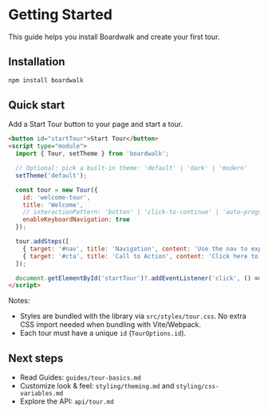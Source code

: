# Getting Started

This guide helps you install Boardwalk and create your first tour.

## Installation

```bash
npm install boardwalk
```

## Quick start

Add a Start Tour button to your page and start a tour.

```html
<button id="startTour">Start Tour</button>
<script type="module">
  import { Tour, setTheme } from 'boardwalk';

  // Optional: pick a built-in theme: 'default' | 'dark' | 'modern'
  setTheme('default');

  const tour = new Tour({
    id: 'welcome-tour',
    title: 'Welcome',
    // interactionPattern: 'button' | 'click-to-continue' | 'auto-progress'
    enableKeyboardNavigation: true
  });

  tour.addSteps([
    { target: '#nav', title: 'Navigation', content: 'Use the nav to explore.' },
    { target: '#cta', title: 'Call to Action', content: 'Click here to start.' }
  ]);

  document.getElementById('startTour')?.addEventListener('click', () => tour.start());
</script>
```

Notes:
- Styles are bundled with the library via `src/styles/tour.css`. No extra CSS import needed when bundling with Vite/Webpack.
- Each tour must have a unique `id` (`TourOptions.id`).

## Next steps
- Read Guides: `guides/tour-basics.md`
- Customize look & feel: `styling/theming.md` and `styling/css-variables.md`
- Explore the API: `api/tour.md`
